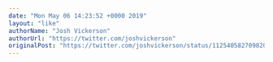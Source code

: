 ```yaml
---
date: "Mon May 06 14:23:52 +0000 2019"
layout: "like"
authorName: "Josh Vickerson"
authorUrl: "https://twitter.com/joshvickerson"
originalPost: "https://twitter.com/joshvickerson/status/1125405827098206209"
---
```


